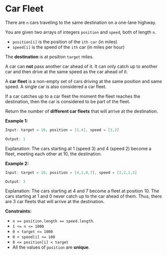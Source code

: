 # Car Fleet

There are `n` cars traveling to the same destination on a one-lane highway.

You are given two arrays of integers `position` and `speed`, both of length `n`.

- `position[i]` is the position of the `ith car` (in miles)
- `speed[i]` is the speed of the `ith` car (in miles per hour)

The **destination** is at position `target` miles.

A car can **not** pass another car ahead of it. It can only catch up to another car and then drive at the same speed as the car ahead of it.

A **car fleet** is a non-empty set of cars driving at the same position and same speed. A single car is also considered a car fleet.

If a car catches up to a car fleet the moment the fleet reaches the destination, then the car is considered to be part of the fleet.

Return the number of **different car fleets** that will arrive at the destination.

**Example 1:**

```java
Input: target = 10, position = [1,4], speed = [3,2]

Output: 1
```

Explanation: The cars starting at 1 (speed 3) and 4 (speed 2) become a fleet, meeting each other at 10, the destination.

**Example 2:**

```java
Input: target = 10, position = [4,1,0,7], speed = [2,2,1,1]

Output: 3
```

Explanation: The cars starting at 4 and 7 become a fleet at position 10. The cars starting at 1 and 0 never catch up to the car ahead of them. Thus, there are 3 car fleets that will arrive at the destination.

**Constraints:**

- `n == position.length == speed.length`.
- `1 <= n <= 1000`
- `0 < target <= 1000`
- `0 < speed[i] <= 100`
- `0 <= position[i] < target`
- All the values of `position` are **unique**.